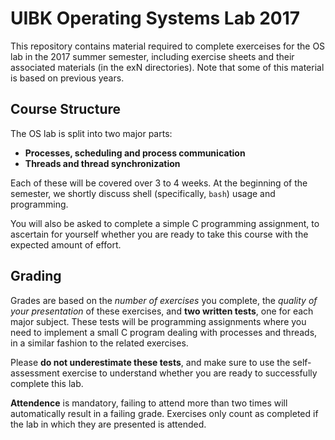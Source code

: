 # UIBK Operating Systems Lab 2017

This repository contains material required to complete exerceises for the OS lab in the 2017 summer semester, including exercise sheets and their associated materials (in the exN directories). Note that some of this material is based on previous years.

## Course Structure

The OS lab is split into two major parts:

- **Processes, scheduling and process communication**
- **Threads and thread synchronization**

Each of these will be covered over 3 to 4 weeks. At the beginning of the semester, we shortly discuss shell (specifically, `bash`) usage and programming.

You will also be asked to complete a simple C programming assignment, to ascertain for yourself whether you are ready to take this course with the expected amount of effort.

## Grading

Grades are based on the *number of exercises* you complete, the *quality of your presentation* of these exercises, and **two written tests**, one for each major subject. These tests will be programming assignments where you need to implement a small C program dealing with processes and threads, in a similar fashion to the related exercises.

Please **do not underestimate these tests**, and make sure to use the self-assessment exercise to understand whether you are ready to successfully complete this lab.

**Attendence** is mandatory, failing to attend more than two times will automatically result in a failing grade. Exercises only count as completed if the lab in which they are presented is attended.
